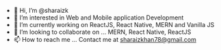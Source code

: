 - 👋 Hi, I’m @sharaizk
- 👀 I’m interested in Web and Mobile application Development
- 🌱 I’m currently working on ReactJS, React Native, MERN and Vanilla JS
- 💞️ I’m looking to collaborate on ... MERN, React Native, ReactJS
- 📫 How to reach me ... Contact me at sharaizkhan78@gmail.com

<!---
sharaizk/sharaizk is a ✨ special ✨ repository because its `README.md` (this file) appears on your GitHub profile.
You can click the Preview link to take a look at your changes.
--->
